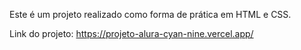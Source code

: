 Este é um projeto realizado como forma de prática em HTML e CSS.


Link do projeto: https://projeto-alura-cyan-nine.vercel.app/
